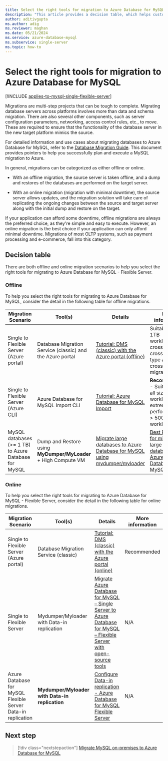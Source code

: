 ```yaml
---
title: Select the right tools for migration to Azure Database for MySQL
description: "This article provides a decision table, which helps customers in picking the right tools for migrating into Azure Database for MySQL"
author: aditivgupta
ms.author: adig
ms.reviewer: maghan
ms.date: 05/21/2024
ms.service: azure-database-mysql
ms.subservice: single-server
ms.topic: how-to
---
```


# Select the right tools for migration to Azure Database for MySQL

[!INCLUDE [applies-to-mysql-single-flexible-server](../includes/applies-to-mysql-single-flexible-server.md)]

Migrations are multi-step projects that can be tough to complete. Migrating database servers across platforms involves more than data and schema migration. There are also several other components, such as server configuration parameters, networking, access control rules, etc., to move. These are required to ensure that the functionality of the database server in the new target platform mimics the source.

For detailed information and use cases about migrating databases to Azure Database for MySQL, refer to the [Database Migration Guide](mysql-on-premises-azure-db/01-mysql-migration-guide-intro.md). This document provides pointers to help you successfully plan and execute a MySQL migration to Azure.

In general, migrations can be categorized as either offline or online.

- With an offline migration, the source server is taken offline, and a dump and restores of the databases are performed on the target server.

- With an online migration (migration with minimal downtime), the source server allows updates, and the migration solution will take care of replicating the ongoing changes between the source and target server along with the initial dump and restore on the target.

If your application can afford some downtime, offline migrations are always the preferred choice, as they're simple and easy to execute. However, an online migration is the best choice if your application can only afford minimal downtime. Migrations of most OLTP systems, such as payment processing and e-commerce, fall into this category.

## Decision table

There are both offline and online migration scenarios to help you select the right tools for migrating to Azure Database for MySQL - Flexible Server.

### Offline

To help you select the right tools for migrating to Azure Database for MySQL, consider the detail in the following table for offline migrations.

| Migration Scenario | Tool(s) | Details | More information |
| --- | --- | --- | --- |
| Single to Flexible Server (Azure portal) | Database Migration Service (classic) and the Azure portal | [Tutorial: DMS (classic) with the Azure portal (offline)](../../dms/tutorial-mysql-azure-single-to-flex-offline-portal.md) | Suitable for < 1TB workloads; cross-region, cross-storage type and cross-version migrations. |
| Single to Flexible Server (Azure CLI) | Azure Database for MySQL Import CLI | [Tutorial: Azure Database for MySQL Import](migrate-single-flexible-mysql-import-cli.md) | **Recommended** - Suitable for all sizes of workloads, extremely performant for > 500 GB workloads. |
| MySQL databases (>= 1 TB) to Azure Database for MySQL | Dump and Restore using **MyDumper/MyLoader** + High Compute VM | [Migrate large databases to Azure Database for MySQL using mydumper/myloader](concepts-migrate-mydumper-myloader.md) | [Best Practices for migrating large databases to Azure Database for MySQL](https://techcommunity.microsoft.com/t5/azure-database-for-mysql/best-practices-for-migrating-large-databases-to-azure-database/ba-p/1362699) |

### Online

To help you select the right tools for migrating to Azure Database for MySQL - Flexible Server, consider the detail in the following table for online migrations.

| Migration Scenario | Tool(s) | Details | More information |
| --- | --- | --- | --- |
| Single to Flexible Server (Azure portal) | Database Migration Service (classic) | [Tutorial: DMS (classic) with the Azure portal (online)](../../dms/tutorial-mysql-Azure-single-to-flex-online-portal.md) | Recommended |
| Single to Flexible Server | Mydumper/Myloader with Data-in replication | [Migrate Azure Database for MySQL – Single Server to Azure Database for MySQL – Flexible Server with open-source tools](how-to-migrate-single-flexible-minimum-downtime.md) | N/A |
| Azure Database for MySQL Flexible Server Data-in replication | **Mydumper/Myloader with Data-in replication** | [Configure Data-in replication - Azure Database for MySQL Flexible Server](../flexible-server/how-to-data-in-replication.md) | N/A |

## Next step

> [!div class="nextstepaction"]
> [Migrate MySQL on-premises to Azure Database for MySQL](mysql-on-premises-azure-db/01-mysql-migration-guide-intro.md)
